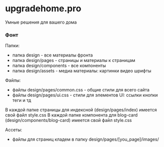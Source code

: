 # upgradehome.pro
Умные решения для вашего дома


### Фонт
Папки:
- папка design - все материалы фронта
- папка design/pages - страницы и материалы к страницам
- папка design/components - все компоненты
- папка design/assets - медиа материалы: картинки видео шрифты

Файлы:
- файлы design/pages/common.css - общие стили для всего сайта
- файлы design/pages/ui.css - стили для элементов UI: ссылки кнопки теги и тд

В каждой папке страницы для индексной (design/pages/index) имеется свой файл style.css
В каждой папке компонента для blog-card (design/components/blog-card) имеется свой файл style.css

Ассеты:
- файлы для страниц кладем в папку design/pages/[you_page]/images/
